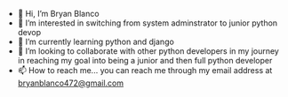 - 👋 Hi, I’m Bryan Blanco
- 👀 I’m interested in switching from system adminstrator to junior python devop
- 🌱 I’m currently learning python and django
- 💞️ I’m looking to collaborate with other python developers in my journey in reaching my goal into being a junior and then full python developer
- 📫 How to reach me... you can reach me through my email address at bryanblanco472@gmail.com

<!---
blanco18/blanco18 is a ✨ special ✨ repository because its `README.md` (this file) appears on your GitHub profile.
You can click the Preview link to take a look at your changes.
--->
